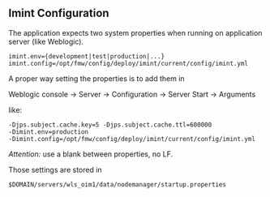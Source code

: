 Imint Configuration
-------------------

The application expects two system properties when running on
application server (like Weblogic).

```
imint.env={development|test|production|...}
imint.config=/opt/fmw/config/deploy/imint/current/config/imint.yml
```

A proper way setting the properties is to add them in

  Weblogic console -> Server -> Configuration -> 
    Server Start -> Arguments

like:

```
-Djps.subject.cache.key=5 -Djps.subject.cache.ttl=600000
-Dimint.env=production
-Dimint.config=/opt/fmw/config/deploy/imint/current/config/imint.yml
```

_Attention:_ use a blank between properties, no LF.

Those settings are stored in 

    $DOMAIN/servers/wls_oim1/data/nodemanager/startup.properties

